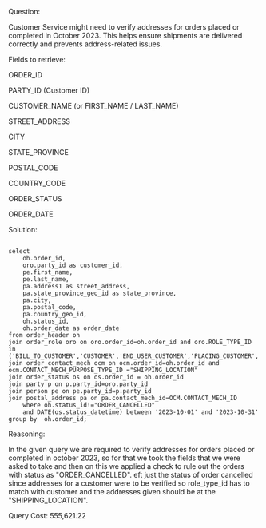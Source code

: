Question:

Customer Service might need to verify addresses for orders placed or completed in October 2023. This helps ensure shipments are delivered correctly and prevents address-related issues.

Fields to retrieve:

ORDER_ID

PARTY_ID (Customer ID)

CUSTOMER_NAME (or FIRST_NAME / LAST_NAME)

STREET_ADDRESS

CITY

STATE_PROVINCE

POSTAL_CODE

COUNTRY_CODE

ORDER_STATUS

ORDER_DATE

Solution:

```

select
	oh.order_id,
	oro.party_id as customer_id,
	pe.first_name,
	pe.last_name,
	pa.address1 as street_address,
	pa.state_province_geo_id as state_province,
	pa.city,
	pa.postal_code,
	pa.country_geo_id,
	oh.status_id,
	oh.order_date as order_date
from order_header oh
join order_role oro on oro.order_id=oh.order_id and oro.ROLE_TYPE_ID in ('BILL_TO_CUSTOMER','CUSTOMER','END_USER_CUSTOMER','PLACING_CUSTOMER','SHIP_TO_CUSTOMER')
join order_contact_mech ocm on ocm.order_id=oh.order_id and ocm.CONTACT_MECH_PURPOSE_TYPE_ID ="SHIPPING_LOCATION"
join order_status os on os.order_id = oh.order_id
join party p on p.party_id=oro.party_id
join person pe on pe.party_id=p.party_id
join postal_address pa on pa.contact_mech_id=OCM.CONTACT_MECH_ID
	where oh.status_id!="ORDER_CANCELLED"
	and DATE(os.status_datetime) between '2023-10-01' and '2023-10-31' group by  oh.order_id;

```
Reasoning:

In the given query we are required to verify addresses for orders placed or completed in october 2023, so for that we took the fields that we were asked to take and then on this we applied a check to rule out the orders with status as "ORDER_CANCELLED".  eft just the status of order cancelled since addresses for a customer were to be verified so role_type_id has to match with customer and the addresses given should be at the "SHIPPING_LOCATION".

Query Cost: 555,621.22

